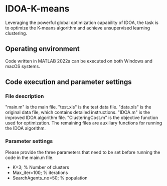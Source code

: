 # IDOA-K-means
Leveraging the powerful global optimization capability of IDOA, the task is to optimize the K-means algorithm and achieve unsupervised learning clustering.
## Operating environment
Code written in MATLAB 2022a can be executed on both Windows and macOS systems.
## Code execution and parameter settings
### File description
"main.m" is the main file.
"test.xls" is the test data file.
"data.xls" is the original data file, which contains detailed instructions.
"IDOA.m" is the improved IDOA algorithm file.
"ClusteringCost.m" is the objective function used for optimization.
The remaining files are auxiliary functions for running the IDOA algorithm.
### Parameter settings
Please provide the three parameters that need to be set before running the code in the main.m file.
- K=3;                 % Number of clusters
- Max_iter=100;        % iterations
- SearchAgents_no=50;  % population
